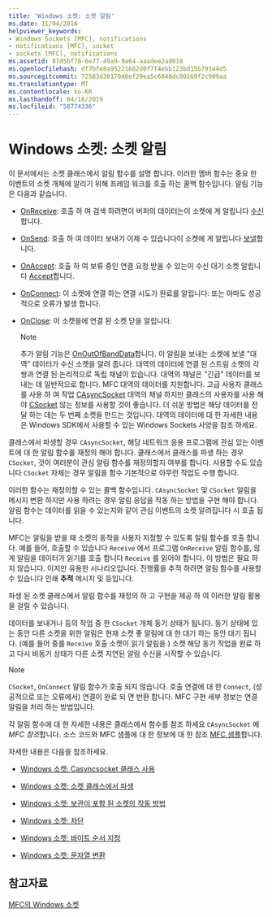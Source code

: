```yaml
---
title: 'Windows 소켓: 소켓 알림'
ms.date: 11/04/2016
helpviewer_keywords:
- Windows Sockets [MFC], notifications
- notifications [MFC], socket
- sockets [MFC], notifications
ms.assetid: 87d5bf70-6e77-49a9-9a64-aaadee2ad018
ms.openlocfilehash: df7bfe8a95221682d0f7f4ebb123bd15b79144d5
ms.sourcegitcommit: 72583d30170d6ef29ea5c6848dc00169f2c909aa
ms.translationtype: MT
ms.contentlocale: ko-KR
ms.lasthandoff: 04/18/2019
ms.locfileid: "58774336"
---
```

# <a name="windows-sockets-socket-notifications"></a>Windows 소켓: 소켓 알림

이 문서에서는 소켓 클래스에서 알림 함수를 설명 합니다. 이러한 멤버 함수는 중요 한 이벤트의 소켓 개체에 알리기 위해 프레임 워크를 호출 하는 콜백 함수입니다. 알림 기능은 다음과 같습니다.

- [OnReceive](../mfc/reference/casyncsocket-class.md#onreceive): 호출 하 여 검색 하려면이 버퍼의 데이터는이 소켓에 게 알립니다 [수신](../mfc/reference/casyncsocket-class.md#receive)합니다.

- [OnSend](../mfc/reference/casyncsocket-class.md#onsend): 호출 하 여 데이터 보내기 이제 수 있습니다이 소켓에 게 알립니다 [보낼](../mfc/reference/casyncsocket-class.md#send)합니다.

- [OnAccept](../mfc/reference/casyncsocket-class.md#onaccept): 호출 하 여 보류 중인 연결 요청 받을 수 있는이 수신 대기 소켓 알립니다 [Accept](../mfc/reference/casyncsocket-class.md#accept)합니다.

- [OnConnect](../mfc/reference/casyncsocket-class.md#onconnect): 이 소켓에 연결 하는 연결 시도가 완료를 알립니다: 또는 아마도 성공적으로 오류가 발생 합니다.

- [OnClose](../mfc/reference/casyncsocket-class.md#onclose): 이 소켓을에 연결 된 소켓 닫을 알립니다.

    > [!NOTE]
    >  추가 알림 기능은 [OnOutOfBandData](../mfc/reference/casyncsocket-class.md#onoutofbanddata)합니다. 이 알림을 보내는 소켓에 보낼 "대역" 데이터가 수신 소켓을 알려 줍니다. 대역의 데이터에 연결 된 스트림 소켓의 각 쌍과 연결 된 논리적으로 독립 채널이 있습니다. 대역의 채널은 "긴급" 데이터를 보내는 데 일반적으로 합니다. MFC 대역의 데이터를 지원합니다. 고급 사용자 클래스를 사용 하 여 작업 [CAsyncSocket](../mfc/reference/casyncsocket-class.md) 대역의 채널 하지만 클래스의 사용자를 사용 해야 [CSocket](../mfc/reference/csocket-class.md) 않는 정보를 사용할 것이 좋습니다. 더 쉬운 방법은 해당 데이터를 전달 하는 데는 두 번째 소켓을 만드는 것입니다. 대역의 데이터에 대 한 자세한 내용은 Windows SDK에서 사용할 수 있는 Windows Sockets 사양을 참조 하세요.

클래스에서 파생할 경우 `CAsyncSocket`, 해당 네트워크 응용 프로그램에 관심 있는 이벤트에 대 한 알림 함수를 재정의 해야 합니다. 클래스에서 클래스를 파생 하는 경우 `CSocket`, 것이 여러분이 관심 알림 함수를 재정의할지 여부를 합니다. 사용할 수도 있습니다 `CSocket` 자체는 경우 알림을 함수 기본적으로 아무런 작업도 수행 합니다.

이러한 함수는 재정의할 수 있는 콜백 함수입니다. `CAsyncSocket` 및 `CSocket` 알림을 메시지 변환 하지만 사용 하려는 경우 알림 응답을 작동 하는 방법을 구현 해야 합니다. 알림 함수는 데이터를 읽을 수 있는지와 같이 관심 이벤트의 소켓 알려집니다 시 호출 됩니다.

MFC는 알림을 받을 때 소켓의 동작을 사용자 지정할 수 있도록 알림 함수를 호출 합니다. 예를 들어, 호출할 수 있습니다 `Receive` 에서 프로그램 `OnReceive` 알림 함수를, 않게 알림을 데이터가 읽기를 호출 합니다 `Receive` 를 읽어야 합니다. 이 방법은 필요 하지 않습니다. 이지만 유용한 시나리오입니다. 진행률을 추적 하려면 알림 함수를 사용할 수 있습니다 인쇄 **추적** 메시지 및 등입니다.

파생 된 소켓 클래스에서 알림 함수를 재정의 하 고 구현을 제공 하 여 이러한 알림 활용을 걸릴 수 있습니다.

데이터를 보내거나 등의 작업 중 한 `CSocket` 개체 동기 상태가 됩니다. 동기 상태에 있는 동안 다른 소켓을 위한 알림은 현재 소켓 좋 알림에 대 한 대기 하는 동안 대기 됩니다. (예를 들어 중를 `Receive` 호출 소켓이 읽기 알림을.) 소켓 해당 동기 작업을 완료 하 고 다시 비동기 상태가 다른 소켓 지연된 알림 수신을 시작할 수 있습니다.

> [!NOTE]
>  `CSocket`, `OnConnect` 알림 함수가 호출 되지 않습니다. 호출 연결에 대 한 `Connect`, (성공적으로 또는 오류에서) 연결이 완료 되 면 반환 합니다. MFC 구현 세부 정보는 연결 알림을 처리 하는 방법입니다.

각 알림 함수에 대 한 자세한 내용은 클래스에서 함수를 참조 하세요 `CAsyncSocket` 에 *MFC 참조*합니다. 소스 코드와 MFC 샘플에 대 한 정보에 대 한 참조 [MFC 샘플](../overview/visual-cpp-samples.md)합니다.

자세한 내용은 다음을 참조하세요.

- [Windows 소켓: Casyncsocket 클래스 사용](../mfc/windows-sockets-using-class-casyncsocket.md)

- [Windows 소켓: 소켓 클래스에서 파생](../mfc/windows-sockets-deriving-from-socket-classes.md)

- [Windows 소켓: 보관이 포함 된 소켓의 작동 방법](../mfc/windows-sockets-how-sockets-with-archives-work.md)

- [Windows 소켓: 차단](../mfc/windows-sockets-blocking.md)

- [Windows 소켓: 바이트 순서 지정](../mfc/windows-sockets-byte-ordering.md)

- [Windows 소켓: 문자열 변환](../mfc/windows-sockets-converting-strings.md)

## <a name="see-also"></a>참고자료

[MFC의 Windows 소켓](../mfc/windows-sockets-in-mfc.md)
